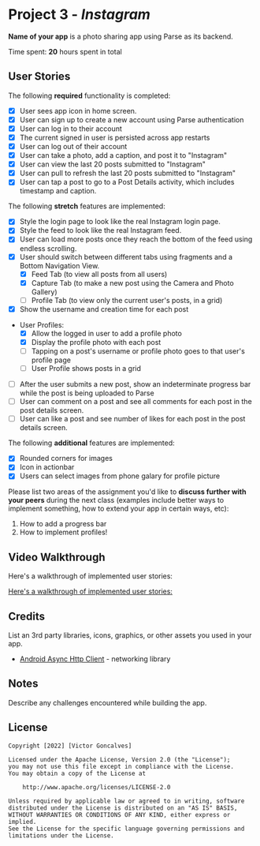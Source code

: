 # Project 3 - *Instagram*

**Name of your app** is a photo sharing app using Parse as its backend.

Time spent: **20** hours spent in total

## User Stories

The following **required** functionality is completed:

- [x] User sees app icon in home screen.
- [x] User can sign up to create a new account using Parse authentication
- [x] User can log in to their account
- [x] The current signed in user is persisted across app restarts
- [x] User can log out of their account
- [x] User can take a photo, add a caption, and post it to "Instagram"
- [x] User can view the last 20 posts submitted to "Instagram"
- [x] User can pull to refresh the last 20 posts submitted to "Instagram"
- [x] User can tap a post to go to a Post Details activity, which includes timestamp and caption.

The following **stretch** features are implemented:

- [x] Style the login page to look like the real Instagram login page.
- [x] Style the feed to look like the real Instagram feed.
- [x] User can load more posts once they reach the bottom of the feed using endless scrolling.
- [x] User should switch between different tabs using fragments and a Bottom Navigation View.
  - [x] Feed Tab (to view all posts from all users)
  - [x] Capture Tab (to make a new post using the Camera and Photo Gallery)
  - [ ] Profile Tab (to view only the current user's posts, in a grid)
- [x] Show the username and creation time for each post
- User Profiles:
  - [x] Allow the logged in user to add a profile photo
  - [x] Display the profile photo with each post
  - [ ] Tapping on a post's username or profile photo goes to that user's profile page
  - [ ] User Profile shows posts in a grid
- [ ] After the user submits a new post, show an indeterminate progress bar while the post is being uploaded to Parse
- [ ] User can comment on a post and see all comments for each post in the post details screen.
- [ ] User can like a post and see number of likes for each post in the post details screen.

The following **additional** features are implemented:

- [x] Rounded corners for images
- [x] Icon in actionbar
- [x] Users can select images from phone galary for profile picture

Please list two areas of the assignment you'd like to **discuss further with your peers** during the next class (examples include better ways to implement something, how to extend your app in certain ways, etc):

1. How to add a progress bar
2. How to implement profiles!

## Video Walkthrough

Here's a walkthrough of implemented user stories:

[Here's a walkthrough of implemented user stories:](https://imgur.com/a/D8vPaCo)


## Credits

List an 3rd party libraries, icons, graphics, or other assets you used in your app.

- [Android Async Http Client](http://loopj.com/android-async-http/) - networking library


## Notes

Describe any challenges encountered while building the app.

## License

    Copyright [2022] [Victor Goncalves]

    Licensed under the Apache License, Version 2.0 (the "License");
    you may not use this file except in compliance with the License.
    You may obtain a copy of the License at

        http://www.apache.org/licenses/LICENSE-2.0

    Unless required by applicable law or agreed to in writing, software
    distributed under the License is distributed on an "AS IS" BASIS,
    WITHOUT WARRANTIES OR CONDITIONS OF ANY KIND, either express or implied.
    See the License for the specific language governing permissions and
    limitations under the License.
